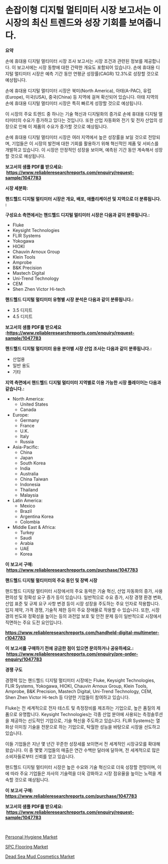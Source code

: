<p><h1>손잡이형 디지털 멀티미터 시장 보고서는 이 시장의 최신 트렌드와 성장 기회를 보여줍니다.</h1></p><p><strong>요약</strong></p>
<p><p>손에 휴대용 디지털 멀티미터 시장 조사 보고서는 시장 조건과 관련된 정보를 제공합니다. 이 보고서에는 시장 동향에 대한 간략한 개요도 포함되어 있습니다. 손에 휴대용 디지털 멀티미터 시장은 예측 기간 동안 연평균 성장률(CAGR) 12.3%로 성장할 것으로 예상됩니다.</p><p>손에 휴대용 디지털 멀티미터 시장은 북미(North America), 아태(A-PAC), 유럽(Europe), 미국(USA), 중국(China) 등 지역에 걸쳐 확산되어 있습니다. 아태 지역의 손에 휴대용 디지털 멀티미터 시장은 특히 빠르게 성장할 것으로 예상됩니다.</p><p>이 시장의 주요 트렌드 중 하나는 기술 혁신과 디지털화의 증가로 손에 휴대용 디지털 멀티미터의 수요가 증가하고 있다는 것입니다. 또한 산업 자동화와 전기 및 전자 산업의 성장으로 인해 이 제품의 수요가 증가할 것으로 예상됩니다.</p><p>손에 휴대용 디지털 멀티미터 시장은 여러 지역에서 높은 성장률을 보일 것으로 전망되며, 기업들은 이 시장의 발전에 대한 기회를 활용하기 위해 혁신적인 제품 및 서비스를 개발하고 있습니다. 이 시장은 안정적인 성장을 보이며, 예측된 기간 동안 계속해서 성장할 것으로 예상됩니다.</p></p>
<p><strong>보고서의 샘플 PDF를 받으세요: &nbsp;<a href="https://www.reliableresearchreports.com/enquiry/request-sample/1047783">https://www.reliableresearchreports.com/enquiry/request-sample/1047783</a></strong></p>
<p><strong>시장 세분화:</strong></p>
<p><strong> 핸드헬드 디지털 멀티미터 시장은 개요, 배포, 애플리케이션 및 지역으로 더 분류됩니다. :</strong></p>
<p><strong>구성요소 측면에서는 핸드헬드 디지털 멀티미터 시장은 다음과 같이 분류됩니다.:</strong></p>
<p><ul><li>Fluke</li><li>Keysight Technologies</li><li>FLIR Systems</li><li>Yokogawa</li><li>HIOKI</li><li>Chauvin Arnoux Group</li><li>Klein Tools</li><li>Amprobe</li><li>B&K Precision</li><li>Mastech Digital</li><li>Uni-Trend Technology</li><li>CEM</li><li>Shen Zhen Victor Hi-tech</li></ul></p>
<p><strong> 핸드헬드 디지털 멀티미터 유형별 시장 분석은 다음과 같이 분류됩니다.:</strong></p>
<p><ul><li>3.5 디지트</li><li>4.5 디지트</li></ul></p>
<p><strong>보고서의 샘플 PDF를 받으세요 :<a href="https://www.reliableresearchreports.com/enquiry/request-sample/1047783">https://www.reliableresearchreports.com/enquiry/request-sample/1047783</a></strong></p>
<p><strong> 핸드헬드 디지털 멀티미터 응용 분야별 시장 산업 조사는 다음과 같이 분류됩니다.:</strong></p>
<p><ul><li>산업용</li><li>일반 용도</li><li>기타</li></ul></p>
<p><strong>지역 측면에서 핸드헬드 디지털 멀티미터 지역별로 이용 가능한 시장 플레이어는 다음과 같습니다.:</strong></p>
<p><ul>
    <li>
        North America:
        <ul>
            <li>United States</li>
            <li>Canada</li>
        </ul>
    </li>
    <li>
        Europe:
        <ul>
            <li>Germany</li>
            <li>France</li>
            <li>U.K.</li>
            <li>Italy</li>
            <li>Russia</li>
        </ul>
    </li>
    <li>
        Asia-Pacific:
        <ul>
            <li>China</li>
            <li>Japan</li>
            <li>South Korea</li>
            <li>India</li>
            <li>Australia</li>
            <li>China Taiwan</li>
            <li>Indonesia</li>
            <li>Thailand</li>
            <li>Malaysia</li>
        </ul>
    </li>
    <li>
        Latin America:
        <ul>
            <li>Mexico</li>
            <li>Brazil</li>
            <li>Argentina Korea</li>
            <li>Colombia</li>
        </ul>
    </li>
    <li>
        Middle East & Africa:
        <ul>
            <li>Turkey</li>
            <li>Saudi</li>
            <li>Arabia</li>
            <li>UAE</li>
            <li>Korea</li>
        </ul>
    </li>
    </ul></p>
<p><strong>이 보고서 구매: &nbsp;<a href="https://www.reliableresearchreports.com/purchase/1047783">https://www.reliableresearchreports.com/purchase/1047783</a></strong></p>
<p><strong>핸드헬드 디지털 멀티미터의 주요 동인 및 장벽 시장</strong></p>
<p><p>핸드헬드 디지턈 멀티미터 시장에서의 주요 동력은 기술 혁신, 산업 자동화의 증가, 사용 편의성 및 정확성 요구 증가 등이 있습니다. 일반적으로 수요 증가, 시장 경쟁 환경 변화, 산업 표준 및 규제 요구 사항 변경 등이 시장 성장을 주도하는 주요 인자로 작용합니다. 입지 제약, 가격 경쟁, 기술적 제한 등이 주요 장애물로 작용할 수 있습니다. 또한, 시장 경의 빈도와 정확성을 높이는 등의 과전압 보호 및 안전 문제 등이 일반적으로 시장에서 직면하는 주요 도전 요인입니다.</p></p>
<p><strong><a href="https://www.reliableresearchreports.com/handheld-digital-multimeter-r1047783">https://www.reliableresearchreports.com/handheld-digital-multimeter-r1047783</a></strong></p>
<p><strong>이 보고서를 구매하기 전에 궁금한 점이 있으면 문의하거나 공유하세요.: &nbsp;<a href="https://www.reliableresearchreports.com/enquiry/pre-order-enquiry/1047783">https://www.reliableresearchreports.com/enquiry/pre-order-enquiry/1047783</a></strong></p>
<p><strong>경쟁 구도</strong></p>
<p><p>경쟁력 있는 핸드헬드 디지털 멀티미터 시장에는 Fluke, Keysight Technologies, FLIR Systems, Yokogawa, HIOKI, Chauvin Arnoux Group, Klein Tools, Amprobe, B&K Precision, Mastech Digital, Uni-Trend Technology, CEM, Shen Zhen Victor Hi-tech 등 다양한 기업들이 참여하고 있습니다.</p><p>Fluke는 전 세계적으로 전자 테스트 및 측정장비를 제조하는 기업으로, 높은 품질의 제품으로 유명합니다. Keysight Technologies는 각종 산업 분야에 사용되는 측정솔루션을 제공하는 선도적인 기업으로, 기술 혁신을 주도하고 있습니다. FLIR Systems는 열 화상 이미징 기술을 전문으로 하는 기업으로, 탁월한 성능을 바탕으로 시장을 선도하고 있습니다.</p><p>이들 기업들은 지난 몇 년간 꾸준한 성장세를 보이면서 전 세계적인 시장규모를 확대해 왔습니다. 이 중 몇몇 기업들의 매출은 연간 수백만 달러에 달하며, 전 세계적으로 많은 소비자들로부터 신뢰를 얻고 있습니다.</p><p>핸드헬드 디지털 멀티미터 시장은 높은 수요와 기술 혁신으로 더욱 성장할 전망이며, 이에 따라 주요 기업들은 자사의 기술력을 더욱 강화하고 시장 점유율을 높이는 노력을 계속할 것으로 예상됩니다.</p></p>
<p><strong>이 보고서 구매: &nbsp; <a href="https://www.reliableresearchreports.com/purchase/1047783">https://www.reliableresearchreports.com/purchase/1047783</a></strong></p>
<p><strong>보고서의 샘플 PDF를 받으세요: &nbsp;<a href="https://www.reliableresearchreports.com/enquiry/request-sample/1047783">https://www.reliableresearchreports.com/enquiry/request-sample/1047783</a></strong><strong></strong></p>
<p>&nbsp;</p>
<p><p><a href="https://www.linkedin.com/pulse/personal-hygiene-market-competitive-analysis-trends-forecast-2031-7tzbf?trackingId=84RKLkB%2Fm2zndTSgalOeJA%3D%3D">Personal Hygiene Market</a></p><p><a href="https://www.linkedin.com/pulse/spc-flooring-market-size-outlook-forecast-2024-2031-brainorm-hj5tf?trackingId=MUnM6FGQvFD%2BUb4E7gZLJg%3D%3D">SPC Flooring Market</a></p><p><a href="https://www.linkedin.com/pulse/dead-sea-mud-cosmetics-market-research-report-its-history-2iolc?trackingId=8bZrqFW65fYYZLK4Qbo4Zg%3D%3D">Dead Sea Mud Cosmetics Market</a></p></p>